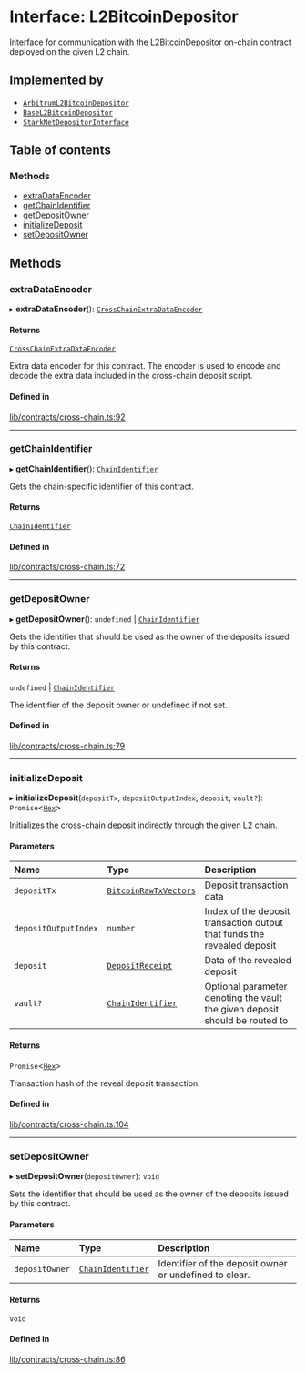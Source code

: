 # Interface: L2BitcoinDepositor

Interface for communication with the L2BitcoinDepositor on-chain contract
deployed on the given L2 chain.

## Implemented by

- [`ArbitrumL2BitcoinDepositor`](../classes/ArbitrumL2BitcoinDepositor.md)
- [`BaseL2BitcoinDepositor`](../classes/BaseL2BitcoinDepositor.md)
- [`StarkNetDepositorInterface`](../classes/StarkNetDepositorInterface.md)

## Table of contents

### Methods

- [extraDataEncoder](L2BitcoinDepositor.md#extradataencoder)
- [getChainIdentifier](L2BitcoinDepositor.md#getchainidentifier)
- [getDepositOwner](L2BitcoinDepositor.md#getdepositowner)
- [initializeDeposit](L2BitcoinDepositor.md#initializedeposit)
- [setDepositOwner](L2BitcoinDepositor.md#setdepositowner)

## Methods

### extraDataEncoder

▸ **extraDataEncoder**(): [`CrossChainExtraDataEncoder`](CrossChainExtraDataEncoder.md)

#### Returns

[`CrossChainExtraDataEncoder`](CrossChainExtraDataEncoder.md)

Extra data encoder for this contract. The encoder is used to
encode and decode the extra data included in the cross-chain deposit script.

#### Defined in

[lib/contracts/cross-chain.ts:92](https://github.com/threshold-network/tbtc-v2/blob/main/typescript/src/lib/contracts/cross-chain.ts#L92)

___

### getChainIdentifier

▸ **getChainIdentifier**(): [`ChainIdentifier`](ChainIdentifier.md)

Gets the chain-specific identifier of this contract.

#### Returns

[`ChainIdentifier`](ChainIdentifier.md)

#### Defined in

[lib/contracts/cross-chain.ts:72](https://github.com/threshold-network/tbtc-v2/blob/main/typescript/src/lib/contracts/cross-chain.ts#L72)

___

### getDepositOwner

▸ **getDepositOwner**(): `undefined` \| [`ChainIdentifier`](ChainIdentifier.md)

Gets the identifier that should be used as the owner of the deposits
issued by this contract.

#### Returns

`undefined` \| [`ChainIdentifier`](ChainIdentifier.md)

The identifier of the deposit owner or undefined if not set.

#### Defined in

[lib/contracts/cross-chain.ts:79](https://github.com/threshold-network/tbtc-v2/blob/main/typescript/src/lib/contracts/cross-chain.ts#L79)

___

### initializeDeposit

▸ **initializeDeposit**(`depositTx`, `depositOutputIndex`, `deposit`, `vault?`): `Promise`\<[`Hex`](../classes/Hex.md)\>

Initializes the cross-chain deposit indirectly through the given L2 chain.

#### Parameters

| Name | Type | Description |
| :------ | :------ | :------ |
| `depositTx` | [`BitcoinRawTxVectors`](BitcoinRawTxVectors.md) | Deposit transaction data |
| `depositOutputIndex` | `number` | Index of the deposit transaction output that funds the revealed deposit |
| `deposit` | [`DepositReceipt`](DepositReceipt.md) | Data of the revealed deposit |
| `vault?` | [`ChainIdentifier`](ChainIdentifier.md) | Optional parameter denoting the vault the given deposit should be routed to |

#### Returns

`Promise`\<[`Hex`](../classes/Hex.md)\>

Transaction hash of the reveal deposit transaction.

#### Defined in

[lib/contracts/cross-chain.ts:104](https://github.com/threshold-network/tbtc-v2/blob/main/typescript/src/lib/contracts/cross-chain.ts#L104)

___

### setDepositOwner

▸ **setDepositOwner**(`depositOwner`): `void`

Sets the identifier that should be used as the owner of the deposits
issued by this contract.

#### Parameters

| Name | Type | Description |
| :------ | :------ | :------ |
| `depositOwner` | [`ChainIdentifier`](ChainIdentifier.md) | Identifier of the deposit owner or undefined to clear. |

#### Returns

`void`

#### Defined in

[lib/contracts/cross-chain.ts:86](https://github.com/threshold-network/tbtc-v2/blob/main/typescript/src/lib/contracts/cross-chain.ts#L86)
